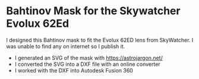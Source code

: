 # Bahtinov Mask for the Skywatcher Evolux 62Ed

I designed this Bahtinov mask to fit the Evolux 62ED lens from SkyWatcher. I was unable to find any on internet so I publish it.

- I generated an SVG of the mask with https://astrojargon.net/
- I converted the SVG into a DXF file with an online converter
- I worked with the DXF into Autodesk Fusion 360
